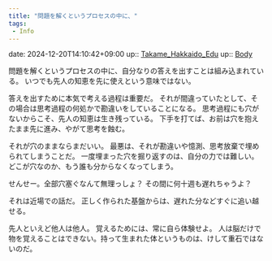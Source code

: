 ```yaml
---
title: "問題を解くというプロセスの中に、"
tags:
 - Info
---
```


date: 2024-12-20T14:10:42+09:00
up:: [Takame_Hakkaido_Edu](Bar/Novel/Nacaria/Takame_Hakkaido_Edu.md)
up:: [Body](../Bar/Novel/Topics/Body.md)

問題を解くというプロセスの中に、自分なりの答えを出すことは組み込まれている。
いつでも先人の知恵を先に使えという意味ではない。

答えを出すために本気で考える過程は重要だ。
それが間違っていたとして、その場合は思考過程の何処かで勘違いをしていることになる。
思考過程にも穴がないからこそ、先人の知恵は生き残っている。
下手を打てば、お前は穴を抱えたまま先に進み、やがて思考を蝕む。

それが穴のままならまだいい。
最悪は、それが勘違いや憶測、思考放棄で埋められてしまうことだ。
一度埋まった穴を掘り返すのは、自分の力では難しい。
どこが穴なのか、もう誰も分からなくなってしまう。

せんせー。全部穴塞ぐなんて無理っしょ？
その間に何十週も遅れちゃうよ？

それは近場での話だ。
正しく作られた基盤からは、遅れた分などすぐに追い越せる。

先人といえど他人は他人。
覚えるためには、常に自ら体験せよ。
人は脳だけで物を覚えることはできない。持って生まれた体というものは、けして重石ではないのだ。